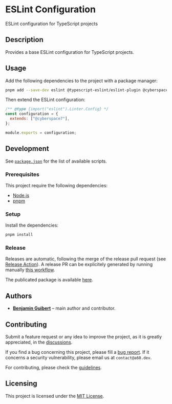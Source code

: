 # ESLint Configuration

ESLint configuration for TypeScript projects

## Description

Provides a base ESLint configuration for TypeScript projects.

## Usage

Add the following dependencies to the project with a package manager:

```bash
pnpm add --save-dev eslint @typescript-eslint/eslint-plugin @cyberspace-7/eslint-config
```

Then extend the ESLint configuration:

```javascript
/** @type {import("eslint").Linter.Config} */
const configuration = {
  extends: ["@cyberspace7"],
};

module.exports = configuration;
```

## Development

See [`package.json`](package.json) for the list of available scripts.

### Prerequisites

This project require the following dependencies:

- [Node.js](https://nodejs.org)
- [pnpm](https://pnpm.io)

### Setup

Install the dependencies:

```bash
pnpm install
```

### Release

Releases are automatic, following the merge of the release pull request (see [Release Action](https://github.com/cyberspace7/release-action#readme)).
A release PR can be explicitely generated by running manually
[this workflow](https://github.com/cyberspace7/eslint-config/actions/workflows/release.yml).

The publicated package is available
[here](https://github.com/cyberspace7/eslint-config/packages/).

## Authors

- [**Benjamin Guibert**](https://github.com/benjamin-guibert) – main author and contributor.

## Contributing

Submit a feature request or any idea to improve the project, as it is greatly appreciated,
in the [discussions](https://github.com/cyberspace7/eslint-config/discussions/categories/ideas).

If you find a bug concerning this project, please fill a [bug report](https://github.com/cyberspace7/eslint-config/issues/new?assignees=&labels=bug-report&projects=&template=bug-report.yml).
If it concerns a security vulnerability, please email us at `contact@a60.dev`.

For contributing, please check the [guidelines](.github/CONTRIBUTING.md).

## Licensing

This project is licensed under the [MIT License](LICENSE).
